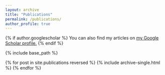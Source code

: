 ```yaml
---
layout: archive
title: "Publications"
permalink: /publications/
author_profile: true
---
```


  {% if author.googlescholar %}
  You can also find my articles on <u><a href="{{author.googlescholar}}">my Google Scholar profile</a>.</u>
  {% endif %}

  {% include base_path %}

  {% for post in site.publications reversed %}
   {% include archive-single.html %}
  {% endfor %}
